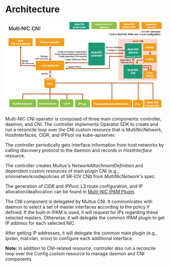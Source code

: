 # Architecture
![](../img/multinicfmsio.png)

Multi-NIC CNI operator is composed of three main components: controller, daemon, and CNI.
The controller implements Operator SDK to create and run a reconcile loop over the CNI custom resource that is MultiNicNetwork, HostInterfaces, CIDR, and IPPool via kube-apiserver.

The controller periodically gets interface information from host networks by calling discovery protocol to the daemon and records in *HostInterface* resource. 

The controller creates Multus's *NetworkAttachmentDefinition* and dependent custom resources of main plugin CNI (e.g., sriovnetworknodepolicies of SR-IOV CNI) from *MultiNicNetwork*'s spec. 

The generation of *CIDR* and *IPPool*, L3 route configuration, and IP allocation/deallocation can be found in [Multi-NIC IPAM Plugin](../concept/multi-nic-ipam.md).

The CNI component is delegated by Multus CNI. It communicates with daemon to select a set of master interfaces according to the policy if defined. If the built-in IPAM is used, it will request for IPs regarding these selected masters. Otherwise, it will delegate the common IPAM plugin to get IP address for each selected NIC. 

After getting IP addresses, it will delegate the common main plugin (e.g., ipvlan, macvlan, sriov) to configure each additional interface. 


**Note:** In addition to CNI-related resource, controller also run a reconcile loop over the Config custom resource to manage daemon and CNI components